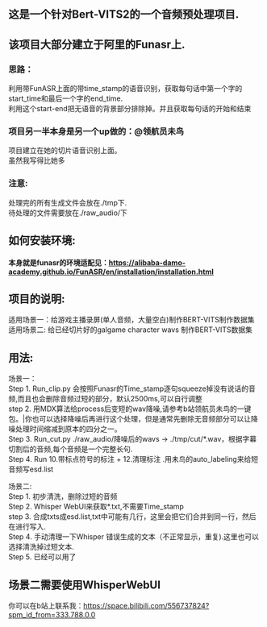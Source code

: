## 这是一个针对Bert-VITS2的一个音频预处理项目.

该项目大部分建立于阿里的Funasr上.<br>
---
### 思路：<br>
利用带FunASR上面的带time_stamp的语音识别，获取每句话中第一个字的start_time和最后一个字的end_time.<br>
利用这个start-end把无语音的背景部分排除掉。并且获取每句话的开始和结束<br>

### 项目另一半本身是另一个up做的：@领航员未鸟
项目建立在她的切片语音识别上面。<br>
虽然我写得比她多 <br>
### 注意:

处理完的所有生成文件会放在./tmp下.<br>
待处理的文件需要放在./raw_audio/下<br>

## 如何安装环境:

#### 本身就是funasr的环境适配见：https://alibaba-damo-academy.github.io/FunASR/en/installation/installation.html
## 项目的说明:
适用场景一：给游戏主播录屏(单人音频，大量空白)制作BERT-VITS制作数据集<br>
适用场景二: 给已经切片好的galgame character wavs 制作BERT-VITS数据集<br>

## 用法:

场景一：<br>
Step 1. Run_clip.py 会按照Funasr的Time_stamp逐句squeeze掉没有说话的音频,而且也会删除音频过短的部分，默认2500ms,可以自行调整 <br>
step 2. 用MDX算法给process后变短的wav降噪,请参考b站领航员未鸟的一键包。|你也可以选择降噪后再进行这个处理，但是通常先删除无音频部分可以让降噪处理时间缩减到原本的四分之一。<br>
Step 3. Run_cut.py  ./raw_audio/降噪后的wavs -> ./tmp/cut/*.wav，根据字幕切割后的音频,每个音频是一个完整长句.<br>
Step 4. Run 10.带标点符号的标注 + 12.清理标注 .用未鸟的auto_labeling来给短音频写esd.list<br>

场景二:<br>
Step 1. 初步清洗，删除过短的音频<br>
Step 2. Whisper WebUI来获取*.txt,不需要Time_stamp<br>
step 3. 合成txts成esd.list,txt中可能有几行，这里会把它们合并到同一行，然后在进行写入.<br>
Step 4. 手动清理一下Whisper 错误生成的文本（不正常显示，重复).这里也可以选择清洗掉过短文本.<br>
Step 5. 已经可以用了<br>

## 场景二需要使用WhisperWebUI

你可以在b站上联系我：https://space.bilibili.com/556737824?spm_id_from=333.788.0.0
